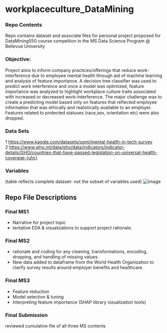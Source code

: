 # workplaceculture_DataMining  

### Repo Contents
Repo contains dataset and associate files for personal project proposed for DataMining550 course compeltion in the MS Data Science Program @ Bellevue University  

### Objective: 
Project aims to inform company practices/offerings that reduce work-interference due to employee mental health through aid of machine learning and analysis of feature importance. A decision tree classifier was used to predict work interference and once a model was optimized, feature importance was analyzed to highlight workplace culture traits associated with increased or decreased work-interference. The major challenge was to create a predicting model based only on features that reflected employee information that was ethically and realistically available to an employer. Features related to protected statuses (race,sex, orientation etc) were also dropped.

### Data Sets
1 https://www.kaggle.com/datasets/osmi/mental-health-in-tech-survey  
2 https://www.who.int/data/gho/data/indicators/indicator-details/GHO/countries-that-have-passed-legislation-on-universal-health-coverage-(uhc)

### Variables
(table reflects complete dataset- not the subset of variables used)
![image](https://user-images.githubusercontent.com/80646791/222942606-5922acc9-bed3-4661-a856-16aceef2fd9b.png)


## Repo File Descriptions
### Final MS1 
* Narrative for project topic
* tentative EDA & visualizations to support project rationale.

### Final MS2
* rationale and coding for any cleaning, transformations, encoding, dropping, and handling of missing values. 
* New data added to dataframe from the World Health Organization to clarify survey results around employer benefits and healthcare. 

### Final MS3
* Feature reduction
* Model selection & tuning
* Interpreting feature importance (SHAP library vizualization tools)

### Final Submission
reviewed cumulative file of all three MS contents


